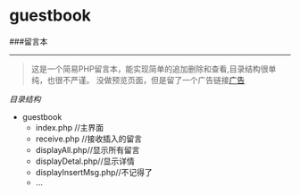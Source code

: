 # guestbook
###留言本
- - -
> 这是一个简易PHP留言本，能实现简单的追加删除和查看,目录结构很单纯，也很不严谨。
> 没做预览页面，但是留了一个广告链接[广告](http://www.ciqufu.com/)

*目录结构*
+ guestbook
    * index.php        //主界面
    * receive.php //接收插入的留言
    * displayAll.php//显示所有留言
    * displayDetal.php//显示详情
    * displayInsertMsg.php//不记得了
    * ...
    
 